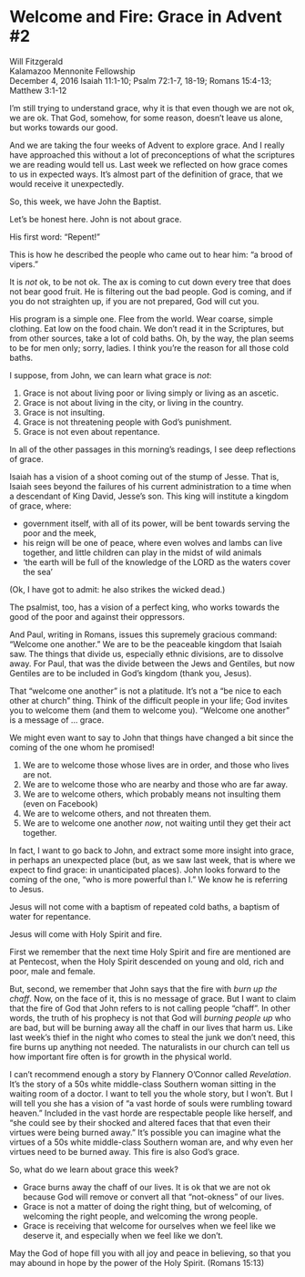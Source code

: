 # Welcome and Fire: Grace in Advent #2
Will Fitzgerald  
Kalamazoo Mennonite Fellowship  
December 4, 2016
Isaiah 11:1-10; Psalm 72:1-7, 18-19; Romans 15:4-13; Matthew 3:1-12


I’m still trying to understand grace, why it is that even though we are not ok, we are ok. That God, somehow, for some reason, doesn’t leave us alone, but works towards our good.

And we are taking the four weeks of Advent to explore grace. And I really have approached this without a lot of preconceptions of what the scriptures we are reading would tell us. Last week we reflected on how grace comes to us in expected ways. It’s almost part of the definition of grace, that we would receive it unexpectedly.

So, this week, we have John the Baptist.

Let’s be honest here. John is not about grace.

His first word: “Repent!”

This is how he described the people who came out to hear him: “a brood of vipers.”

It is _not_ ok, to be not ok. The ax is coming to cut down every tree that does not bear good fruit. He is filtering out the bad people. God is coming, and if you do not straighten up, if you are not prepared, God will cut you.

His program is a simple one. Flee from the world. Wear coarse, simple clothing. Eat low on the food chain. We don’t read it in the Scriptures, but from other sources, take a lot of cold baths. Oh, by the way, the plan seems to be for men only; sorry, ladies. I think you’re the reason for all those cold baths.

I suppose, from John, we can learn what grace is _not_:

1. Grace is not about living poor or living simply or living as an ascetic.
2. Grace is not about living in the city, or living in the country.
3. Grace is not insulting.
4. Grace is not threatening people with God’s punishment.
5. Grace is not even about repentance.

In all of the other passages in this morning’s readings, I see deep reflections of grace.

Isaiah has a vision of a shoot coming out of the stump of Jesse. That is, Isaiah sees beyond the failures of his current administration to a time when a descendant of King David, Jesse’s son. This king will institute a kingdom of grace, where:

- government itself, with all of its power, will be bent towards serving the poor and the meek,
- his reign will be one of peace, where even wolves and lambs can live together, and little children can play in the midst of wild animals
- ‘the earth will be full of the knowledge of the LORD as the waters cover the sea’

(Ok, I have got to admit: he also strikes the wicked dead.)

The psalmist, too, has a vision of a perfect king, who works towards the good of the poor and against their oppressors.

And Paul, writing in Romans, issues this supremely gracious command: “Welcome one another.” We are to be the peaceable kingdom that Isaiah saw. The things that divide us, especially ethnic divisions, are to dissolve away. For Paul, that was the divide between the Jews and Gentiles, but now Gentiles are to be included in God’s kingdom (thank you, Jesus).

That “welcome one another” is not a platitude. It’s not a “be nice to each other at church” thing. Think of the difficult people in your life; God invites you to welcome them (and them to welcome you). “Welcome one another” is a message of … grace.

We might even want to say to John that things have changed a bit since the coming of the one whom he promised!

1. We are to welcome those whose lives are in order, and those who lives are not.
2. We are to welcome those who are nearby and those who are far away.
3. We are to welcome others, which probably means not insulting them (even on Facebook)
4. We are to welcome others, and not threaten them.
5. We are to welcome one another _now_, not waiting until they get their act together.

In fact, I want to go back to John, and extract some more insight into grace, in perhaps an unexpected place (but, as we saw last week, that is where we expect to find grace: in unanticipated places). John looks forward to the coming of the one, “who is more powerful than I.” We know he is referring to Jesus.

Jesus will not come with a baptism of repeated cold baths, a baptism of water for repentance.

Jesus will come with Holy Spirit and fire.

First we remember that the next time Holy Spirit and fire are mentioned are at Pentecost, when the Holy Spirit descended on young and old, rich and poor, male and female.

But, second, we remember that John says that the fire with _burn up the chaff_. Now, on the face of it, this is no message of grace. But I want to claim that the fire of God that John refers to is not calling people “chaff”. In other words, the truth of his prophecy is not that God will _burning people up_ who are bad, but will be burning away all the chaff in our lives that harm us. Like last week’s thief in the night who comes to steal the junk we don’t need, this fire burns up anything not needed. The naturalists in our church can tell us how important fire often is for growth in the physical world.

I can’t recommend enough a story by Flannery O’Connor called _Revelation_. It’s the story of a 50s white middle-class Southern woman sitting in the waiting room of a doctor. I want to tell you the whole story, but I won’t. But I will tell you she has a vision of “a vast horde of souls were rumbling toward heaven.” Included in the vast horde are respectable people like herself, and “she could see by their shocked and altered faces that that even their virtues were being burned away.” It’s possible you can imagine what the virtues of a 50s white middle-class Southern woman are, and why even her virtues need to be burned away. This fire is also God’s grace.

So, what do we learn about grace this week?

- Grace burns away the chaff of our lives. It is ok that we are not ok because God will remove or convert all that “not-okness” of our lives.
- Grace is not a matter of doing the right thing, but of welcoming, of welcoming the right people, and welcoming the wrong people.
- Grace is receiving that welcome for ourselves when we feel like we deserve it, and especially when we feel like we don’t.

May the God of hope fill you with all joy and peace in believing, so that you may abound in hope by the power of the Holy Spirit. (Romans 15:13)
